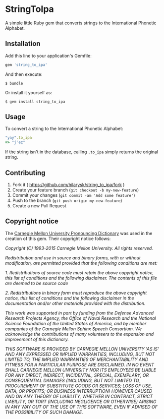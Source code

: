 # StringToIpa

A simple little Ruby gem that converts strings to the International Phonetic Alphabet. 

## Installation

Add this line to your application's Gemfile:

```ruby
gem 'string_to_ipa'
```

And then execute:

    $ bundle

Or install it yourself as:

    $ gem install string_to_ipa

## Usage

To convert a string to the International Phonetic Alphabet:

```ruby
"yay".to_ipa
=> "jˈeɪ" 
```
If the string isn't in the database, calling `.to_ipa` simply returns the original string.

## Contributing

1. Fork it ( https://github.com/hilarysk/string_to_ipa/fork )
2. Create your feature branch (`git checkout -b my-new-feature`)
3. Commit your changes (`git commit -am 'Add some feature'`)
4. Push to the branch (`git push origin my-new-feature`)
5. Create a new Pull Request

## Copyright notice

The [Carnegie Mellon University Pronouncing Dictionary](http://www.speech.cs.cmu.edu/cgi-bin/cmudict) was used in the creation of this gem. Their copyright notice follows:

*Copyright (C) 1993-2015 Carnegie Mellon University. All rights reserved.*
   
*Redistribution and use in source and binary forms, with or without modification, are permitted provided that the following conditions are met:*

*1. Redistributions of source code must retain the above copyright notice, this list of conditions and the following disclaimer. The contents of this file are deemed to be source code*

*2. Redistributions in binary form must reproduce the above copyright notice, this list of conditions and the following disclaimer in the documentation and/or other materials provided with the distribution.*

*This work was supported in part by funding from the Defense Advanced Research Projects Agency, the Office of Naval Research and the National Science Foundation of the United States of America, and by member companies of the Carnegie Mellon Sphinx Speech Consortium. We acknowledge the contributions of many volunteers to the expansion and improvement of this dictionary.*

*THIS SOFTWARE IS PROVIDED BY CARNEGIE MELLON UNIVERSITY 'AS IS' AND ANY EXPRESSED OR IMPLIED WARRANTIES, INCLUDING, BUT NOT LIMITED TO, THE IMPLIED WARRANTIES OF MERCHANTABILITY AND FITNESS FOR A PARTICULAR PURPOSE ARE DISCLAIMED. IN NO EVENT SHALL CARNEGIE MELLON UNIVERSITY NOR ITS EMPLOYEES BE LIABLE FOR ANY DIRECT, INDIRECT, INCIDENTAL, SPECIAL, EXEMPLARY, OR CONSEQUENTIAL DAMAGES (INCLUDING, BUT NOT LIMITED TO, PROCUREMENT OF SUBSTITUTE GOODS OR SERVICES; LOSS OF USE, DATA, OR PROFITS; OR BUSINESS INTERRUPTION) HOWEVER CAUSED AND ON ANY THEORY OF LIABILITY, WHETHER IN CONTRACT, STRICT LIABILITY, OR TORT (INCLUDING NEGLIGENCE OR OTHERWISE) ARISING IN ANY WAY OUT OF THE USE OF THIS SOFTWARE, EVEN IF ADVISED OF THE POSSIBILITY OF SUCH DAMAGE.*